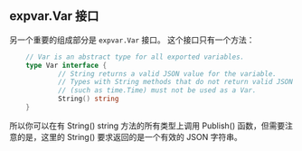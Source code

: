 ## expvar.Var 接口 ##

另一个重要的组成部分是 `expvar.Var` 接口。 这个接口只有一个方法：
```go
    // Var is an abstract type for all exported variables.
    type Var interface {
            // String returns a valid JSON value for the variable.
            // Types with String methods that do not return valid JSON
            // (such as time.Time) must not be used as a Var.
            String() string
    }
```
所以你可以在有 String() string 方法的所有类型上调用 Publish() 函数，但需要注意的是，这里的 String() 要求返回的是一个有效的 JSON 字符串。

